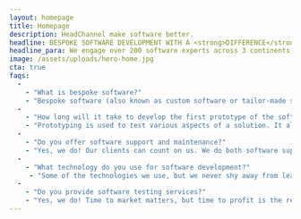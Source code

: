 ```yaml
---
layout: homepage
title: Homepage
description: HeadChannel make software better. 
headline: BESPOKE SOFTWARE DEVELOPMENT WITH A <strong>DIFFERENCE</strong>.
headline_para: We engage over 200 software experts across 3 continents and use data to make decisions enabling us to design incredible software delivered with pace and rigour.
image: /assets/uploads/hero-home.jpg
cta: true
faqs:
  -
    - "What is bespoke software?"
    - "Bespoke software (also known as custom software or tailor-made software) is software that is designed and developed for the specific needs, size, and business processes of an organisation.Bespoke software (also known as custom software or tailor-made software) is software that is designed and developed for the specific needs, size, and business processes of an organisation."
  - 
    - "How long will it take to develop the first prototype of the software?"
    - "Prototyping is used to test various aspects of a solution. It allows you to see unexpected user behaviour and spot problems or gaps in the concept. At this stage, the goal is to create an experience and provoke a response. Creating prototypes is at the heart of turning an idea into a product. Within 40 days, you will validate your product idea and shorten the business cycle to create and deliver value to customers. Such an approach minimises the costs of software development and the risk of future business failure."
  - 
    - "Do you offer software support and maintenance?"
    - "Yes, we do! Our clients can count on us. We do both software support and software maintenance. Software support covers reactive work that keeps the digital platform going in the face of ‘breaking bugs’. Software maintenance includes optimization, error correction, deletion of discarded features and enhancement of existing features and then creating a mechanism for estimation, controlling and making further modifications."
  - 
    - "What technology do you use for software development?"
     - "Some of the technologies we use, but we never shy away from learning new ones: nopCommerce, Smartsheer, Salesforce, Power BI, Qlik, Xamarin, React, Kafka, RabbitMQ, AWS, Redis, Python, Terraform, Kubernetes, Jenkins, GitHub, Bitbucket, Microsoft .NET, Microsoft .NET core, Microsoft Azure, Microsoft SQL Server, iOS, Android, Angular JS, HTML 5, Bootstrap, Selenium, JS, iQuery, Docker, Bucket, WPF"
  - 
    - "Do you provide software testing services?"
    - "Yes, we do! Time to market matters, but time to profit is the real objective. For this reason, it is so important to be 100% sure that all applications are ready for release. QA testing allows us to verify if your software product is of the highest possible quality for your customers. It prevents unexpected issues arising with your software service or product."
---
```




